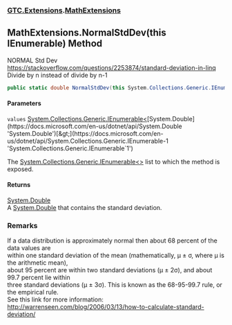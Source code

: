 ### [GTC.Extensions](GTC.Extensions.md 'GTC.Extensions').[MathExtensions](GTC.Extensions.MathExtensions.md 'GTC.Extensions.MathExtensions')

## MathExtensions.NormalStdDev(this IEnumerable<double>) Method

NORMAL Std Dev  
https://stackoverflow.com/questions/2253874/standard-deviation-in-linq    
Divide by n instead of divide by n-1

```csharp
public static double NormalStdDev(this System.Collections.Generic.IEnumerable<double> values);
```
#### Parameters

<a name='GTC.Extensions.MathExtensions.NormalStdDev(thisSystem.Collections.Generic.IEnumerable_double_).values'></a>

`values` [System.Collections.Generic.IEnumerable&lt;](https://docs.microsoft.com/en-us/dotnet/api/System.Collections.Generic.IEnumerable-1 'System.Collections.Generic.IEnumerable`1')[System.Double](https://docs.microsoft.com/en-us/dotnet/api/System.Double 'System.Double')[&gt;](https://docs.microsoft.com/en-us/dotnet/api/System.Collections.Generic.IEnumerable-1 'System.Collections.Generic.IEnumerable`1')

The [System.Collections.Generic.IEnumerable&lt;&gt;](https://docs.microsoft.com/en-us/dotnet/api/System.Collections.Generic.IEnumerable-1 'System.Collections.Generic.IEnumerable`1') list to which the method is exposed.

#### Returns
[System.Double](https://docs.microsoft.com/en-us/dotnet/api/System.Double 'System.Double')  
A [System.Double](https://docs.microsoft.com/en-us/dotnet/api/System.Double 'System.Double') that contains the standard deviation.

### Remarks
If a data distribution is approximately normal then about 68 percent of the data values are   
within one standard deviation of the mean (mathematically, μ ± σ, where μ is the arithmetic mean),   
about 95 percent are within two standard deviations (μ ± 2σ), and about 99.7 percent lie within   
three standard deviations (μ ± 3σ). This is known as the 68-95-99.7 rule, or the empirical rule.  
See this link for more information: http://warrenseen.com/blog/2006/03/13/how-to-calculate-standard-deviation/